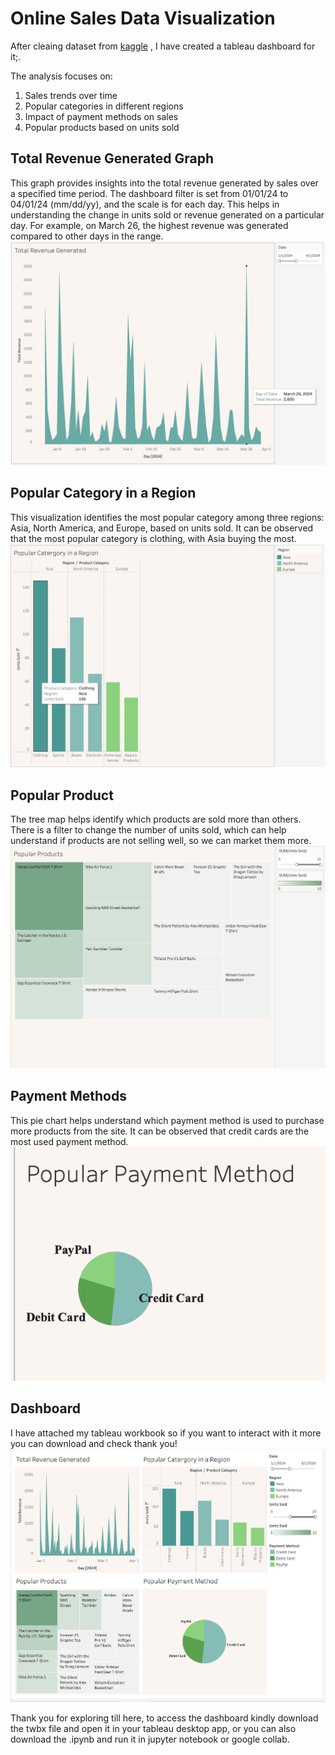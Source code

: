 # Online Sales Data Visualization

After cleaing dataset from [kaggle](https://www.kaggle.com/datasets/shreyanshverma27/online-sales-dataset-popular-marketplace-data/data) , I have created a tableau dashboard for it;.

The analysis focuses on:
1. Sales trends over time
2. Popular categories in different regions
3. Impact of payment methods on sales
4. Popular products based on units sold

## Total Revenue Generated Graph
This graph provides insights into the total revenue generated by sales over a specified time period. The dashboard filter is set from 01/01/24 to 04/01/24 (mm/dd/yy), and the scale is for each day. This helps in understanding the change in units sold or revenue generated on a particular day. For example, on March 26, the highest revenue was generated compared to other days in the range.
![alt text](https://github.com/PranjaliD11/Online-Sales-Data/blob/main/TotalRevenue.png)

## Popular Category in a Region
This visualization identifies the most popular category among three regions: Asia, North America, and Europe, based on units sold. It can be observed that the most popular category is clothing, with Asia buying the most.
![alt text](https://github.com/PranjaliD11/Online-Sales-Data/blob/main/PopularCategory.png)

## Popular Product 
The tree map helps identify which products are sold more than others. There is a filter to change the number of units sold, which can help understand if products are not selling well, so we can market them more.
![alt text](https://github.com/PranjaliD11/Online-Sales-Data/blob/main/PopulrProduct.png)

## Payment Methods
This pie chart helps understand which payment method is used to purchase more products from the site. It can be observed that credit cards are the most used payment method.
![alt text](https://github.com/PranjaliD11/Online-Sales-Data/blob/main/PopularPayment.png)

## Dashboard 
I have attached my tableau workbook so if you want to interact with it more you can download and check thank you!
![alt text](https://github.com/PranjaliD11/Online-Sales-Data/blob/main/Dashboard.png)

Thank you for exploring till here, to access the dashboard kindly download the twbx file and open it in your tableau desktop app, or you can also download the .ipynb and run it in jupyter notebook or google collab. 

